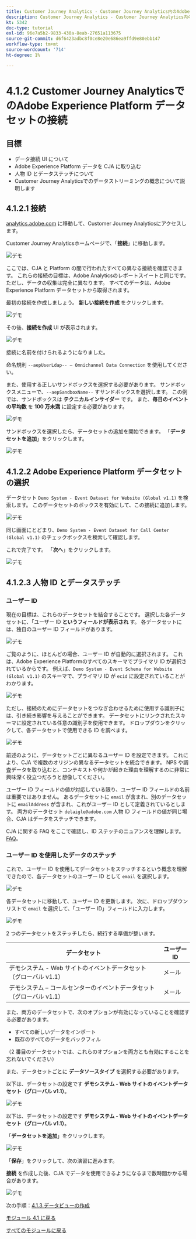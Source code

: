 ```yaml
---
title: Customer Journey Analytics - Customer Journey Analytics内のAdobe Experience Platform データセットの接続
description: Customer Journey Analytics - Customer Journey Analytics内のAdobe Experience Platform データセットの接続
kt: 5342
doc-type: tutorial
exl-id: 96e7a5b2-9833-430a-8eab-27651a113675
source-git-commit: d6f6423adbc8f0ce8e20e686ea9ffd9e80ebb147
workflow-type: tm+mt
source-wordcount: '714'
ht-degree: 1%

---
```


# 4.1.2 Customer Journey AnalyticsでのAdobe Experience Platform データセットの接続

## 目標

- データ接続 UI について
- Adobe Experience Platform データを CJA に取り込む
- 人物 ID とデータステッチについて
- Customer Journey Analyticsでのデータストリーミングの概念について説明します

## 4.1.2.1 接続

[analytics.adobe.com](https://analytics.adobe.com) に移動して、Customer Journey Analyticsにアクセスします。

Customer Journey Analyticsホームページで、「**接続**」に移動します。

![ デモ ](./images/cja2.png)

ここでは、CJA と Platform の間で行われたすべての異なる接続を確認できます。 これらの接続の目標は、Adobe Analyticsのレポートスイートと同じです。 ただし、データの収集は完全に異なります。 すべてのデータは、Adobe Experience Platform データセットから取得されます。

最初の接続を作成しましょう。 **新しい接続を作成** をクリックします。

![ デモ ](./images/cja4.png)

その後、**接続を作成** UI が表示されます。

![ デモ ](./images/cja5.png)

接続に名前を付けられるようになりました。

命名規則 `--aepUserLdap-- – Omnichannel Data Connection` を使用してください。

また、使用する正しいサンドボックスを選択する必要があります。 サンドボックスメニューで、`--aepSandboxName--` すサンドボックスを選択します。 この例では、サンドボックスは **テクニカルインサイダー** です。 また、**毎日のイベントの平均数** を **100 万未満** に設定する必要があります。

![ デモ ](./images/cjasb.png)

サンドボックスを選択したら、データセットの追加を開始できます。 「**データセットを追加**」をクリックします。

![ デモ ](./images/cjasb1.png)

## 4.1.2.2 Adobe Experience Platform データセットの選択

データセット `Demo System - Event Dataset for Website (Global v1.1)` を検索します。 このデータセットのボックスを有効にして、この接続に追加します。

![ デモ ](./images/cja7.png)

同じ画面にとどまり、`Demo System - Event Dataset for Call Center (Global v1.1)` のチェックボックスを検索して確認します。

これで完了です。 「**次へ**」をクリックします。

![ デモ ](./images/cja9.png)

## 4.1.2.3 人物 ID とデータステッチ

### ユーザー ID

現在の目標は、これらのデータセットを結合することです。 選択した各データセットに、「ユーザー ID **というフィールドが表示され** す。 各データセットには、独自のユーザー ID フィールドがあります。

![ デモ ](./images/cja11.png)

ご覧のように、ほとんどの場合、ユーザー ID が自動的に選択されます。 これは、Adobe Experience Platformのすべてのスキーマでプライマリ ID が選択されているからです。 例えば、`Demo System - Event Schema for Website (Global v1.1)` のスキーマで、プライマリ ID が `ecid` に設定されていることがわかります。

![ デモ ](./images/cja13.png)

ただし、接続のためにデータセットをつなぎ合わせるために使用する識別子には、引き続き影響を与えることができます。 データセットにリンクされたスキーマに設定されている任意の識別子を使用できます。 ドロップダウンをクリックして、各データセットで使用できる ID を調べます。

![ デモ ](./images/cja14.png)

前述のように、データセットごとに異なるユーザー ID を設定できます。 これにより、CJA で複数のオリジンの異なるデータセットを統合できます。 NPS や調査データを取り込むと、コンテキストや何かが起きた理由を理解するのに非常に興味深く役立つだろうと想像してください。

ユーザー ID フィールドの値が対応している限り、ユーザー ID フィールドの名前は重要ではありません。 あるデータセットに `email` が含まれ、別のデータセットに `emailAddress` が含まれ、これがユーザー ID として定義されているとします。 両方のデータセット `delaigle@adobe.com` 人物 ID フィールドの値が同じ場合、CJA はデータをステッチできます。

CJA に関する FAQ をここで確認し、ID ステッチのニュアンスを理解します。[FAQ](https://experienceleague.adobe.com/docs/analytics-platform/using/cja-overview/cja-faq.html)。

### ユーザー ID を使用したデータのステッチ

これで、ユーザー ID を使用してデータセットをステッチするという概念を理解できたので、各データセットのユーザー ID として `email` を選択します。

![ デモ ](./images/cja15.png)

各データセットに移動して、ユーザー ID を更新します。 次に、ドロップダウンリストで `email` を選択して、「ユーザー ID」フィールドに入力します。

![ デモ ](./images/cja12a.png)

2 つのデータセットをステッチしたら、続行する準備が整います。

| データセット | ユーザー ID |
| ----------------- |-------------| 
| デモシステム - Web サイトのイベントデータセット（グローバル v1.1） | メール |
| デモシステム – コールセンターのイベントデータセット（グローバル v1.1） | メール |

また、両方のデータセットで、次のオプションが有効になっていることを確認する必要があります。

- すべての新しいデータをインポート
- 既存のすべてのデータをバックフィル

（2 番目のデータセットでは、これらのオプションを両方とも有効にすることを忘れないでください）

また、データセットごとに **データソースタイプ** を選択する必要があります。

以下は、データセットの設定です **デモシステム - Web サイトのイベントデータセット（グローバル v1.1）**。

![ デモ ](./images/cja16a.png)

以下は、データセットの設定です **デモシステム - Web サイトのイベントデータセット（グローバル v1.1）**。

「**データセットを追加**」をクリックします。

![ デモ ](./images/cja16.png)

「**保存**」をクリックして、次の演習に進みます。

**接続** を作成した後、CJA でデータを使用できるようになるまで数時間かかる場合があります。

![ デモ ](./images/cja20.png)

次の手順：[4.1.3 データビューの作成 ](./ex3.md)

[モジュール 4.1 に戻る](./customer-journey-analytics-build-a-dashboard.md)

[すべてのモジュールに戻る](./../../../overview.md)
